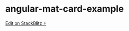 # angular-mat-card-example

[Edit on StackBlitz ⚡️](https://stackblitz.com/edit/angular-mat-card-example)